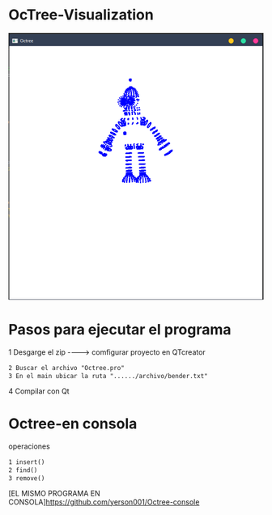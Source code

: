 #         OcTree-Visualization

![img](https://github.com/yerson001/Octree-Visualization/blob/master/Img.PNG)

#        Pasos para ejecutar el programa
1 Desgarge el zip ----> comfigurar proyecto en QTcreator
~~~
2 Buscar el archivo "Octree.pro"
3 En el main ubicar la ruta "....../archivo/bender.txt"
~~~
4 Compilar con Qt
#        Octree-en consola
operaciones
~~~
1 insert()
2 find()
3 remove()
~~~
[EL MISMO PROGRAMA EN CONSOLA]https://github.com/yerson001/Octree-console
